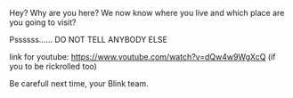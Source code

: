 Hey? Why are you here?
We now know where you live and which place are you going to visit?

Pssssss...... DO NOT TELL ANYBODY ELSE

link for youtube: https://www.youtube.com/watch?v=dQw4w9WgXcQ (if you to be rickrolled too)

Be carefull next time,
your Blink team.
